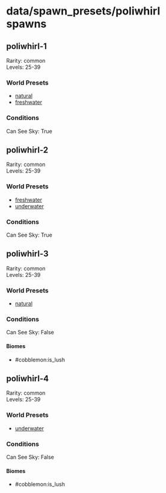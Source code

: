 # data/spawn_presets/poliwhirl spawns  
  
## poliwhirl-1  
Rarity: common  
Levels: 25-39  
  
### World Presets  
* [natural](data/spawn_data/natural.md)  
* [freshwater](data/spawn_data/freshwater.md)  
  
### Conditions  
Can See Sky: True  
  
## poliwhirl-2  
Rarity: common  
Levels: 25-39  
  
### World Presets  
* [freshwater](data/spawn_data/freshwater.md)  
* [underwater](data/spawn_data/underwater.md)  
  
### Conditions  
Can See Sky: True  
  
## poliwhirl-3  
Rarity: common  
Levels: 25-39  
  
### World Presets  
* [natural](data/spawn_data/natural.md)  
  
### Conditions  
Can See Sky: False  
  
#### Biomes  
  * #cobblemon:is_lush
  
  
## poliwhirl-4  
Rarity: common  
Levels: 25-39  
  
### World Presets  
* [underwater](data/spawn_data/underwater.md)  
  
### Conditions  
Can See Sky: False  
  
#### Biomes  
  * #cobblemon:is_lush
  

